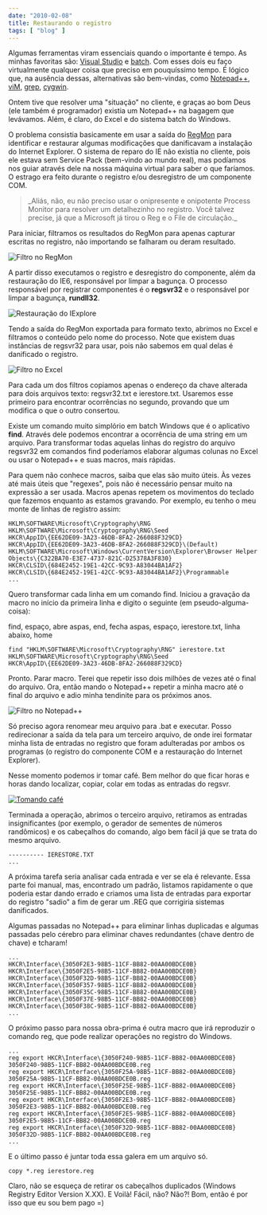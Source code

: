 ```yaml
---
date: "2010-02-08"
title: Restaurando o registro
tags: [ "blog" ]
---
```

Algumas ferramentas viram essenciais quando o importante é tempo. As minhas favoritas são: [Visual Studio](http://www.microsoft.com/exPress/) e [batch](http://www.microsoft.com/WINDOWS/). Com esses dois eu faço virtualmente qualquer coisa que preciso em pouquíssimo tempo. É lógico que, na ausência dessas, alternativas são bem-vindas, como [Notepad++](http://notepad-plus.sourceforge.net/uk/site.htm), [viM](http://www.vim.org/), [grep](http://gnuwin32.sourceforge.net/), [cygwin](http://www.cygwin.com/).

Ontem tive que resolver uma "situação" no cliente, e graças ao bom Deus (ele também é programador) existia um Notepad++ na bagagem que levávamos. Além, é claro, do Excel e do sistema batch do Windows.

O problema consistia basicamente em usar a saída do [RegMon](http://technet.microsoft.com/en-us/sysinternals/bb896652.aspx) para identificar e restaurar algumas modificações que danificavam a instalação do Internet Explorer. O sistema de reparo do IE não existia no cliente, pois ele estava sem Service Pack (bem-vindo ao mundo real), mas podíamos nos guiar através dele na nossa máquina virtual para saber o que faríamos. O estrago era feito durante o registro e/ou desregistro de um componente COM.

<blockquote>_Aliás, não, eu não preciso usar o onipresente e onipotente Process Monitor para resolver um detalhezinho no registro. Você talvez precise, já que a Microsoft já tirou o Reg e o File de circulação._</blockquote>

Para iniciar, filtramos os resultados do RegMon para apenas capturar escritas no registro, não importando se falharam ou deram resultado.

![Filtro no RegMon](/images/Fz9QRP1.png)

A partir disso executamos o registro e desregistro do componente, além da restauração do IE6, responsável por limpar a bagunça. O processo responsável por registrar componentes é o **regsvr32** e o responsável por limpar a bagunça, **rundll32**.

![Restauração do IExplore](/images/Ps7V57G.png)

Tendo a saída do RegMon exportada para formato texto, abrimos no Excel e filtramos o conteúdo pelo nome do processo. Note que existem duas instâncias de regsvr32 para usar, pois não sabemos em qual delas é danificado o registro.

![Filtro no Excel](/images/iEB0YQJ.png)

Para cada um dos filtros copiamos apenas o endereço da chave alterada para dois arquivos texto: regsvr32.txt e ierestore.txt. Usaremos esse primeiro para encontrar ocorrências no segundo, provando que um modifica o que o outro consertou.

Existe um comando muito simplório em batch Windows que é o aplicativo **find**. Através dele podemos encontrar a ocorrência de uma string em um arquivo. Para transformar todas aquelas linhas do registro do arquivo regsvr32 em comandos find poderíamos elaborar algumas colunas no Excel ou usar o Notepad++ e suas macros, mais rápidas.

Para quem não conhece macros, saiba que elas são muito úteis. Às vezes até mais úteis que "regexes", pois não é necessário pensar muito na expressão a ser usada. Macros apenas repetem os movimentos do teclado que fazemos enquanto as estamos gravando. Por exemplo, eu tenho o meu monte de linhas de registro assim:

    
    HKLM\SOFTWARE\Microsoft\Cryptography\RNG
    HKLM\SOFTWARE\Microsoft\Cryptography\RNG\Seed
    HKCR\AppID\{EE62DE09-3A23-46DB-8FA2-266088F329CD}
    HKCR\AppID\{EE62DE09-3A23-46DB-8FA2-266088F329CD}\(Default)
    HKLM\SOFTWARE\Microsoft\Windows\CurrentVersion\Explorer\Browser Helper Objects\{C322BA70-E3E7-4737-821C-D25378A3F830}
    HKCR\CLSID\{684E2452-19E1-42CC-9C93-A83044BA1AF2}
    HKCR\CLSID\{684E2452-19E1-42CC-9C93-A83044BA1AF2}\Programmable
    ...

Quero transformar cada linha em um comando find. Iniciou a gravação da macro no início da primeira linha e digito o seguinte (em pseudo-alguma-coisa):

find, espaço, abre aspas, end, fecha aspas, espaço, ierestore.txt, linha abaixo, home

    
    find "HKLM\SOFTWARE\Microsoft\Cryptography\RNG" ierestore.txt
    HKLM\SOFTWARE\Microsoft\Cryptography\RNG\Seed
    HKCR\AppID\{EE62DE09-3A23-46DB-8FA2-266088F329CD}

Pronto. Parar macro. Terei que repetir isso dois milhões de vezes até o final do arquivo. Ora, então mando o Notepad++ repetir a minha macro até o final do arquivo e adio minha tendinite para os próximos anos.

![Filtro no Notepad++](/images/XOUfV9L.png)

Só preciso agora renomear meu arquivo para .bat e executar. Posso redirecionar a saída da tela para um terceiro arquivo, de onde irei formatar minha lista de entradas no registro que foram adulteradas por ambos os programas (o registro do componente COM e a restauração do Internet Explorer).

Nesse momento podemos ir tomar café. Bem melhor do que ficar horas e horas dando localizar, copiar, colar em todas as entradas do regsvr.

[![Tomando café](/images/jBRCDmf.jpg)](http://www.caloni.com.br/blog/restauranto-o-registro/tomando-cafe/)

Terminada a operação, abrimos o terceiro arquivo, retiramos as entradas insignificantes (por exemplo, o gerador de sementes de números randômicos) e os cabeçalhos do comando, algo bem fácil já que se trata do mesmo arquivo.

    
    ---------- IERESTORE.TXT
    ...

A próxima tarefa seria analisar cada entrada e ver se ela é relevante. Essa parte foi manual, mas, encontrado um padrão, listamos rapidamente o que poderia estar dando errado e criamos uma lista de entradas para exportar do registro "sadio" a fim de gerar um .REG que corrigiria sistemas danificados.

Algumas passadas no Notepad++ para eliminar linhas duplicadas e algumas passadas pelo cérebro para eliminar chaves redundantes (chave dentro de chave) e tcharam!

    
    ...
    HKCR\Interface\{3050F2E3-98B5-11CF-BB82-00AA00BDCE0B}
    HKCR\Interface\{3050F2E5-98B5-11CF-BB82-00AA00BDCE0B}
    HKCR\Interface\{3050F32D-98B5-11CF-BB82-00AA00BDCE0B}
    HKCR\Interface\{3050F357-98B5-11CF-BB82-00AA00BDCE0B}
    HKCR\Interface\{3050F35C-98B5-11CF-BB82-00AA00BDCE0B}
    HKCR\Interface\{3050F37E-98B5-11CF-BB82-00AA00BDCE0B}
    HKCR\Interface\{3050F38C-98B5-11CF-BB82-00AA00BDCE0B}
    ...

O próximo passo para nossa obra-prima é outra macro que irá reproduzir o comando reg, que pode realizar operações no registro do Windows.

    
    ...
    reg export HKCR\Interface\{3050F240-98B5-11CF-BB82-00AA00BDCE0B} 3050F240-98B5-11CF-BB82-00AA00BDCE0B.reg
    reg export HKCR\Interface\{3050F25A-98B5-11CF-BB82-00AA00BDCE0B} 3050F25A-98B5-11CF-BB82-00AA00BDCE0B.reg
    reg export HKCR\Interface\{3050F25E-98B5-11CF-BB82-00AA00BDCE0B} 3050F25E-98B5-11CF-BB82-00AA00BDCE0B.reg
    reg export HKCR\Interface\{3050F2E3-98B5-11CF-BB82-00AA00BDCE0B} 3050F2E3-98B5-11CF-BB82-00AA00BDCE0B.reg
    reg export HKCR\Interface\{3050F2E5-98B5-11CF-BB82-00AA00BDCE0B} 3050F2E5-98B5-11CF-BB82-00AA00BDCE0B.reg
    reg export HKCR\Interface\{3050F32D-98B5-11CF-BB82-00AA00BDCE0B} 3050F32D-98B5-11CF-BB82-00AA00BDCE0B.reg
    ...

E o último passo é juntar toda essa galera em um arquivo só.

    
    copy *.reg ierestore.reg

Claro, não se esqueça de retirar os cabeçalhos duplicados (Windows Registry Editor Version X.XX). E Voilà! Fácil, não? Não?! Bom, então é por isso que eu sou bem pago =)

